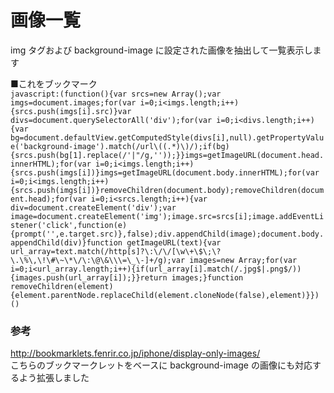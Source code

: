 # 画像一覧
img タグおよび background-image に設定された画像を抽出して一覧表示します  

■これをブックマーク  
`javascript:(function(){var srcs=new Array();var imgs=document.images;for(var i=0;i<imgs.length;i++){srcs.push(imgs[i].src)}var divs=document.querySelectorAll('div');for(var i=0;i<divs.length;i++){var bg=document.defaultView.getComputedStyle(divs[i],null).getPropertyValue('background-image').match(/url\((.*)\)/);if(bg){srcs.push(bg[1].replace(/'|"/g,''));}}imgs=getImageURL(document.head.innerHTML);for(var i=0;i<imgs.length;i++){srcs.push(imgs[i])}imgs=getImageURL(document.body.innerHTML);for(var i=0;i<imgs.length;i++){srcs.push(imgs[i])}removeChildren(document.body);removeChildren(document.head);for(var i=0;i<srcs.length;i++){var div=document.createElement('div');var image=document.createElement('img');image.src=srcs[i];image.addEventListener('click',function(e){prompt('',e.target.src)},false);div.appendChild(image);document.body.appendChild(div)}function getImageURL(text){var url_array=text.match(/http[s]?\:\/\/[\w\+\$\;\?\.\%\,\!\#\~\*\/\:\@\&\\\=\_\-]+/g);var images=new Array;for(var i=0;i<url_array.length;i++){if(url_array[i].match(/.jpg$|.png$/)){images.push(url_array[i]);}}return images;}function removeChildren(element){element.parentNode.replaceChild(element.cloneNode(false),element)}})()`

### 参考
<http://bookmarklets.fenrir.co.jp/iphone/display-only-images/>  
こちらのブックマークレットをベースに background-image の画像にも対応するよう拡張しました

